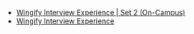  - [Wingify Interview Experience | Set 2 (On-Campus)](https://www.geeksforgeeks.org/wingify-interview-experience-set-2-campus/)
- [Wingify Interview Experience](https://www.geeksforgeeks.org/wingify-interview-experience/)
